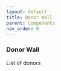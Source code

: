 ```yaml
---
layout: default
title: Donor Wall
parent: Components
nav_order: 9
---
```


### Donor Wall

List of donors